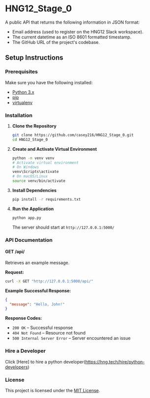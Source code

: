 # HNG12_Stage_0
A public API that returns the following information in JSON format:
- Email address (used to register on the HNG12 Slack workspace).
- The current datetime as an ISO 8601 formatted timestamp.
- The GitHub URL of the project's codebase.


## Setup Instructions

### Prerequisites

Make sure you have the following installed:

- [Python 3.x](https://www.python.org/downloads/)
- [pip](https://pip.pypa.io/en/stable/)
- [virtualenv](https://virtualenv.pypa.io/en/latest/)

### Installation

1. **Clone the Repository**

   ```sh
   git clone https://github.com/casey216/HNG12_Stage_0.git
   cd HNG12_Stage_0
   ```

2. **Create and Activate Virtual Environment**

   ```sh
   python -m venv venv
   # Activate virtual environment
   # On Windows
   venv\Scripts\activate
   # On macOS/Linux
   source venv/bin/activate
   ```

3. **Install Dependencies**

   ```sh
   pip install -r requirements.txt
   ```

4. **Run the Application**

   ```sh
   python app.py
   ```

   The server should start at `http://127.0.0.1:5000/`

### API Documentation

#### GET /api/

Retrieves an example message.

**Request:**

```sh
curl -X GET "http://127.0.0.1:5000/api/"
```

**Example Successful Response:**

```json
{
  "message": "Hello, John!"
}
```
**Response Codes:**

- `200 OK` – Successful response
- `404 Not Found` – Resource not found
- `500 Internal Server Error` – Server encountered an issue

### Hire a Developer

Click [Here] to hire a python developer(https://hng.tech/hire/python-developers)

### License

This project is licensed under the [MIT License](LICENSE).

